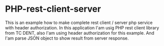 # PHP-rest-client-server
This is an example how to make complete rest client / server php service with header authorization. 
In this application I'am usig PHP rest client library from TC DENT, also I'am using header authorization for this example.
And I'am parse JSON object to show result from server response.
